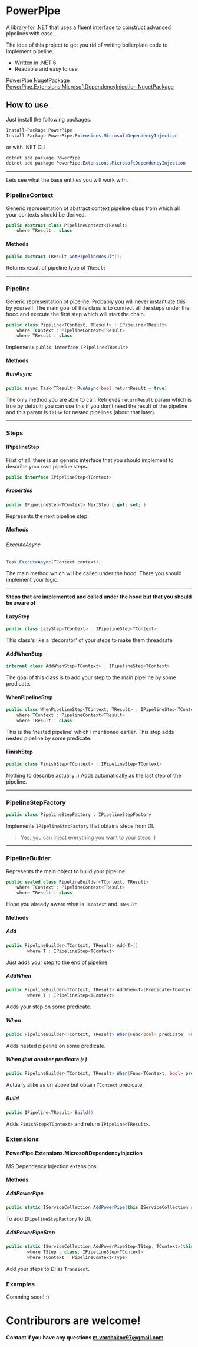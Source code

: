 # PowerPipe
A library for .NET that uses a fluent interface to construct advanced pipelines with ease.

The idea of this project to get you rid of writing boilerplate code to implement pipeline.

- Written in .NET 6
- Readable and easy to use

[PowerPipe NugetPackage](https://www.nuget.org/packages/PowerPipe/ "PowerPipe NugetPackage")
[PowerPipe.Extensions.MicrosoftDependencyInjection NugetPackage](https://www.nuget.org/packages/PowerPipe.Extensions.MicrosoftDependencyInjection/ "PowerPipe.Extensions.MicrosoftDependencyInjection NugetPackage")

## How to use
Just install the following packages:
```csharp
Install-Package PowerPipe
Install-Package PowerPipe.Extensions.MicrosoftDependencyInjection
```
or with .NET CLI
```csharp
dotnet add package PowerPipe
dotnet add package PowerPipe.Extensions.MicrosoftDependencyInjection
```

------------

Lets see what the base entities you will work with.

### PipelineContext
Generic representation of abstract context pipeline class from which all your contexts should be derived.

```csharp
public abstract class PipelineContext<TResult>
	where TResult : class
```

#### Methods
```csharp
public abstract TResult GetPipelineResult();
```
Returns result of pipeline type of `TResult`

------------

### Pipeline
Generic representation of pipeline. Probably you will never instantiate this by yourself. The main goal of this class is to connect all the steps under the hood and execute the first step which will start the chain.
```csharp
public class Pipeline<TContext, TResult> : IPipeline<TResult>
	where TContext : PipelineContext<TResult>
	where TResult : class
```
Implements `public interface IPipeline<TResult>`

#### Methods
##### RunAsync

```csharp
public async Task<TResult> RunAsync(bool returnResult = true)
```
The only method you are able to call. Retrieves `returnResult` param which is true by default; you can use this if you don't need the result of the pipeline and this param is `false` for nested pipelines (about that later).

------------

### Steps
#### IPipelineStep
First of all, there is an generic interface that you should implement to describe your own pipeline steps.
```csharp
public interface IPipelineStep<TContext>
```
##### Properties
```csharp
public IPipelineStep<TContext> NextStep { get; set; }
```
Represents the next pipeline step.
##### Methods
###### ExecuteAsync

```csharp
Task ExecuteAsync(TContext context);
```
The main method which will be called under the hood. There you should implement your logic.

------------

**Steps that are implemented and called under the hood but that you should be aware of**

#### LazyStep
```csharp
public class LazyStep<TContext> : IPipelineStep<TContext>
```
This class's like a 'decorator' of your steps to make them threadsafe

#### AddWhenStep
```csharp
internal class AddWhenStep<TContext> : IPipelineStep<TContext>
```
The goal of this class is to add your step to the main pipeline by some predicate.

#### WhenPipelineStep
```csharp
public class WhenPipelineStep<TContext, TResult> : IPipelineStep<TContext>
    where TContext : PipelineContext<TResult>
    where TResult : class
```
This is the 'nested pipeline' which I mentioned earlier. This step adds nested pipeline by some predicate.

#### FinishStep
```csharp
public class FinishStep<TContext> : IPipelineStep<TContext>
```
Nothing to describe actually :) Adds automatically as the last step of the pipeline.

------------

### PipelineStepFactory
```csharp
public class PipelineStepFactory : IPipelineStepFactory
```
Implements `IPipelineStepFactory` that obtains steps from DI.

> Yes, you can inject everything you want to your steps ;)

------------

### PipelineBuilder
Represents the main object to build your pipeline.
```csharp
public sealed class PipelineBuilder<TContext, TResult>
    where TContext : PipelineContext<TResult>
    where TResult : class
```
Hope you already aware what is `TContext` and `TResult`.

#### Methods
##### Add
```csharp
public PipelineBuilder<TContext, TResult> Add<T>()
        where T : IPipelineStep<TContext>
```
Just adds your step to the end of pipeline.

##### AddWhen
```csharp
public PipelineBuilder<TContext, TResult> AddWhen<T>(Predicate<TContext> predicate)
        where T : IPipelineStep<TContext>
```
Adds your step on some predicate.

##### When
```csharp
public PipelineBuilder<TContext, TResult> When(Func<bool> predicate, Func<PipelineBuilder<TContext, TResult>, PipelineBuilder<TContext, TResult>> action)
```
Adds nested pipeline on some predicate.

##### When (but another predicate (: )
```csharp
public PipelineBuilder<TContext, TResult> When(Func<TContext, bool> predicate, Func<PipelineBuilder<TContext, TResult>, PipelineBuilder<TContext, TResult>> action)
```
Actually alike as on above but obtain `TContext` predicate.

##### Build
```csharp
public IPipeline<TResult> Build()
```
Adds `FinishStep<TContext>` and return `IPipeline<TResult>`.

### Extensions
#### PowerPipe.Extensions.MicrosoftDependencyInjection
MS Dependency Injection extensions.

#### Methods
##### AddPowerPipe
```csharp
public static IServiceCollection AddPowerPipe(this IServiceCollection serviceCollection)
```
To add `IPipelineStepFactory` to DI.

##### AddPowerPipeStep
```csharp
public static IServiceCollection AddPowerPipeStep<TStep, TContext>(this IServiceCollection serviceCollection)
        where TStep : class, IPipelineStep<TContext>
        where TContext : PipelineContext<Type>
```
Add your steps to DI as `Transient`.

### Examples
Comming soon! :)


# Contriburors are welcome!
#### Contact if you have any questions m.vorchakov97@gmail.com